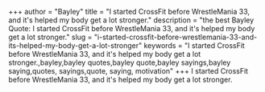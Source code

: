 +++
author = "Bayley"
title = "I started CrossFit before WrestleMania 33, and it's helped my body get a lot stronger."
description = "the best Bayley Quote: I started CrossFit before WrestleMania 33, and it's helped my body get a lot stronger."
slug = "i-started-crossfit-before-wrestlemania-33-and-its-helped-my-body-get-a-lot-stronger"
keywords = "I started CrossFit before WrestleMania 33, and it's helped my body get a lot stronger.,bayley,bayley quotes,bayley quote,bayley sayings,bayley saying,quotes, sayings,quote, saying, motivation"
+++
I started CrossFit before WrestleMania 33, and it's helped my body get a lot stronger.
